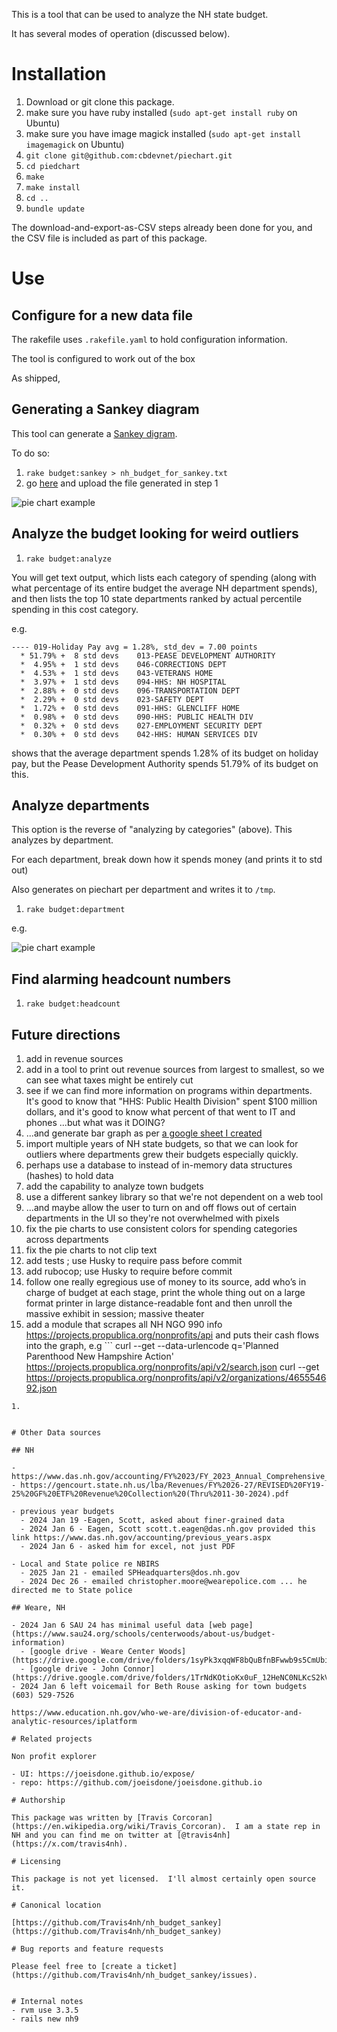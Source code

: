 
This is a tool that can be used to analyze the NH state budget.

It has several modes of operation (discussed below).

# Installation


1. Download or git clone this package.
1. make sure you have ruby installed (`sudo apt-get install ruby` on Ubuntu)
1. make sure you have image magick installed (`sudo apt-get install imagemagick` on Ubuntu)
1. `git clone git@github.com:cbdevnet/piechart.git`
1. `cd piedchart`
1. `make`
1. `make install`
1. `cd ..`
1. `bundle update`

The download-and-export-as-CSV steps already been done for you, and the CSV file is included as part of this package.

# Use

## Configure for a new data file

The rakefile uses `.rakefile.yaml` to hold configuration information.

The tool is configured to work out of the box



As shipped, 



## Generating a Sankey diagram

This tool can generate a [Sankey digram](https://en.wikipedia.org/wiki/Sankey_diagram).

To do so:

1. `rake budget:sankey > nh_budget_for_sankey.txt`
2. go [here](https://sankeymatic.com/build/) and upload the file generated in step 1

![pie chart example](./docs/sankey.jpeg)

## Analyze the budget looking for weird outliers

1. `rake budget:analyze`

You will get text output, which lists each category of spending (along
with what percentage of its entire budget the average NH department
spends), and then lists the top 10 state departments ranked by actual
percentile spending in this cost category.

e.g.

```
---- 019-Holiday Pay avg = 1.28%, std_dev = 7.00 points 
  * 51.79% +  8 std devs    013-PEASE DEVELOPMENT AUTHORITY
  *  4.95% +  1 std devs    046-CORRECTIONS DEPT
  *  4.53% +  1 std devs    043-VETERANS HOME
  *  3.97% +  1 std devs    094-HHS: NH HOSPITAL
  *  2.88% +  0 std devs    096-TRANSPORTATION DEPT
  *  2.29% +  0 std devs    023-SAFETY DEPT
  *  1.72% +  0 std devs    091-HHS: GLENCLIFF HOME
  *  0.98% +  0 std devs    090-HHS: PUBLIC HEALTH DIV
  *  0.32% +  0 std devs    027-EMPLOYMENT SECURITY DEPT
  *  0.30% +  0 std devs    042-HHS: HUMAN SERVICES DIV
```

shows that the average department spends 1.28% of its budget on
holiday pay, but the Pease Development Authority spends 51.79% of its
budget on this.

## Analyze departments

This option is the reverse of "analyzing by categories" (above).  This analyzes by department.

For each department, break down how it spends money (and prints it to std out)

Also generates on piechart per department and writes it to `/tmp`.

1. `rake budget:department`

e.g.

![pie chart example](./docs/piechart.jpeg)

## Find alarming headcount numbers

1. `rake budget:headcount`


## Future directions

1. add in revenue sources
1. add in a tool to print out revenue sources from largest to smallest, so we can see what taxes might be entirely cut
1. see if we can find more information on programs within departments.  It's good to know that "HHS: Public Health Division" spent $100 million dollars, and it's good to know what percent of that went to IT and phones ...but what was it DOING?
1. ...and generate bar graph as per [a google sheet I created](https://docs.google.com/spreadsheets/d/1cYXZCm7VYefe_cPtn6cgwhq_7w-7Rti7Ehcf_h9D8SI/edit?usp=sharing)
1. import multiple years of NH state budgets, so that we can look for outliers where departments grew their budgets especially quickly.
1. perhaps use a database to instead of in-memory data structures (hashes) to hold data
1. add the capability to analyze town budgets
1. use a different sankey library so that we're not dependent on a web tool
1. ...and maybe allow the user to turn on and off flows out of certain departments in the UI so they're not overwhelmed with pixels
1. fix the pie charts to use consistent colors for spending categories across departments
1. fix the pie charts to not clip text
1. add tests ; use Husky to require pass before commit
1. add rubocop; use Husky to require before commit
1. follow one really egregious use of money to its source, add who’s in charge of budget at each stage, print the whole thing out on a large format printer in large distance-readable font and then unroll the massive exhibit in session; massive theater
1. add a module that scrapes all NH NGO 990 info https://projects.propublica.org/nonprofits/api and puts their cash flows into the graph, e.g ```
  curl --get --data-urlencode q='Planned Parenthood New Hampshire Action' https://projects.propublica.org/nonprofits/api/v2/search.json
  curl --get https://projects.propublica.org/nonprofits/api/v2/organizations/465554692.json
``` apparently schedule B (list of donors) is no longer public information.
1. 


# Other Data sources

## NH

- https://www.das.nh.gov/accounting/FY%2023/FY_2023_Annual_Comprehensive_Financial_Report_ACFR.pdf
- https://gencourt.state.nh.us/lba/Revenues/FY%2026-27/REVISED%20FY19-25%20GF%20ETF%20Revenue%20Collection%20(Thru%2011-30-2024).pdf

- previous year budgets
  - 2024 Jan 19 -Eagen, Scott, asked about finer-grained data
  - 2024 Jan 6 - Eagen, Scott scott.t.eagen@das.nh.gov provided this link https://www.das.nh.gov/accounting/previous_years.aspx
  - 2024 Jan 6 - asked him for excel, not just PDF

- Local and State police re NBIRS
  - 2025 Jan 21 - emailed SPHeadquarters@dos.nh.gov
  - 2024 Dec 26 - emailed christopher.moore@wearepolice.com ... he directed me to State police

## Weare, NH

- 2024 Jan 6 SAU 24 has minimal useful data [web page](https://www.sau24.org/schools/centerwoods/about-us/budget-information)
  - [google drive - Weare Center Woods](https://drive.google.com/drive/folders/1syPk3xqqWF8bQuBfnBFwwb9s5CmUbiL-)
  - [google drive - John Connor](https://drive.google.com/drive/folders/1TrNdKOtioKx0uF_12HeNC0NLKcS2kV8sX)
- 2024 Jan 6 left voicemail for Beth Rouse asking for town budgets (603) 529-7526

https://www.education.nh.gov/who-we-are/division-of-educator-and-analytic-resources/iplatform

# Related projects

Non profit explorer

- UI: https://joeisdone.github.io/expose/
- repo: https://github.com/joeisdone/joeisdone.github.io

# Authorship

This package was written by [Travis Corcoran](https://en.wikipedia.org/wiki/Travis_Corcoran).  I am a state rep in NH and you can find me on twitter at [@travis4nh](https://x.com/travis4nh).

# Licensing

This package is not yet licensed.  I'll almost certainly open source it.

# Canonical location

[https://github.com/Travis4nh/nh_budget_sankey](https://github.com/Travis4nh/nh_budget_sankey)

# Bug reports and feature requests

Please feel free to [create a ticket](https://github.com/Travis4nh/nh_budget_sankey/issues).


# Internal notes
- rvm use 3.3.5
- rails new nh9